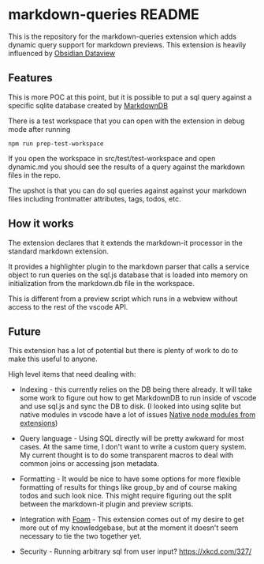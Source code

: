 # markdown-queries README

This is the repository for the markdown-queries extension which adds dynamic query support for markdown previews. This extension is heavily influenced by [Obsidian Dataview](https://github.com/blacksmithgu/obsidian-dataview)

## Features

This is more POC at this point, but it is possible to put a sql query against a specific sqlite database created by [MarkdownDB](https://github.com/datopian/markdowndb)

There is a test workspace that you can open with the extension in debug mode after running 

```npm run prep-test-workspace```

If you open the workspace in src/test/test-workspace and open dynamic.md you should see the results of a query against the markdown files in the repo. 

The upshot is that you can do sql queries against against your markdown files including frontmatter attributes, tags, todos, etc.

## How it works

The extension declares that it extends the markdown-it processor in the standard markdown extension.

It provides a highlighter plugin to the markdown parser that calls a service object to run queries on the sql.js database that is loaded into memory on initialization from the markdown.db file in the workspace.

This is different from a preview script which runs in a webview without access to the rest of the vscode API.


## Future

This extension has a lot of potential but there is plenty of work to do to make this useful to anyone.

High level items that need dealing with:

- Indexing - this currently relies on the DB being there already. It will take some work to figure out how to get MarkdownDB to run inside of vscode and use sql.js and sync the DB to disk. (I looked into using sqlite but native modules in vscode have a lot of issues [Native node modules from extensions](https://github.com/microsoft/vscode/issues/658))

- Query language - Using SQL directly will be pretty awkward for most cases. At the same time, I don't want to write a custom query system. My current thought is to do some transparent macros to deal with common joins or accessing json metadata.

- Formatting - It would be nice to have some options for more flexible formatting of results for things like group_by and of course making todos and such look nice. This might require figuring out the split between the markdown-it plugin and preview scripts.

- Integration with [Foam](https://github.com/foambubble/foam) - This extension comes out of my desire to get more out of my knowledgebase, but at the moment it doesn't seem necessary to tie the two together yet.

- Security - Running arbitrary sql from user input? https://xkcd.com/327/

